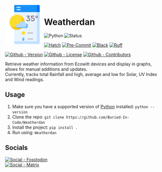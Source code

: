 <img src="./static/img/logo.png" align="left" width="128" height="128" alt="Weatherdan Logo"/>

# Weatherdan

![Python](https://img.shields.io/badge/Python-3.12-green?style=flat-square)
![Status](https://img.shields.io/badge/Status-Beta-yellowgreen?style=flat-square)

[![Hatch](https://img.shields.io/badge/Packaging-Hatch-4051b5?style=flat-square)](https://github.com/pypa/hatch)
[![Pre-Commit](https://img.shields.io/badge/Pre--Commit-Enabled-informational?style=flat-square&logo=pre-commit)](https://github.com/pre-commit/pre-commit)
[![Black](https://img.shields.io/badge/Code--Style-Black-000000?style=flat-square)](https://github.com/psf/black)
[![Ruff](https://img.shields.io/badge/Linter-Ruff-informational?style=flat-square)](https://github.com/charliermarsh/ruff)

[![Github - Version](https://img.shields.io/github/v/tag/Buried-In-Code/Weatherdan?logo=Github&label=Version&style=flat-square)](https://github.com/Buried-In-Code/Weatherdan/tags)
[![Github - License](https://img.shields.io/github/license/Buried-In-Code/Weatherdan?logo=Github&label=License&style=flat-square)](https://opensource.org/licenses/MIT)
[![Github - Contributors](https://img.shields.io/github/contributors/Buried-In-Code/Weatherdan?logo=Github&label=Contributors&style=flat-square)](https://github.com/Buried-In-Code/Weatherdan/graphs/contributors)

Retrieve weather information from Ecowitt devices and display in graphs, allows for manual additions and updates.\
Currently, tracks total Rainfall and high, average and low for Solar, UV Index and Wind readings.

## Usage

1. Make sure you have a supported version of [Python](https://www.python.org/) installed: `python --version`
2. Clone the repo: `git clone https://github.com/Buried-In-Code/Weatherdan`
3. Install the project: `pip install .`
4. Run using: `Weatherdan`

## Socials

[![Social - Fosstodon](https://img.shields.io/badge/%40BuriedInCode-teal?label=Fosstodon&logo=mastodon&style=for-the-badge)](https://fosstodon.org/@BuriedInCode)\
[![Social - Matrix](https://img.shields.io/badge/%23The--Dev--Environment-teal?label=Matrix&logo=matrix&style=for-the-badge)](https://matrix.to/#/#The-Dev-Environment:matrix.org)
